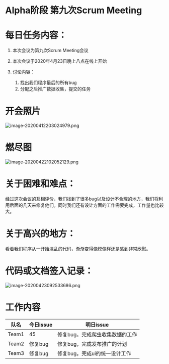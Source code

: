 # Alpha阶段 第九次Scrum Meeting

# 每日任务内容：

1. 本次会议为第九次Scrum Meeting会议
2. 本次会议于2020年4月23日晚上八点在线上开始
3. 讨论内容：

   1. 找出我们程序最后的所有bug
   2. 分配之后推广数据收集，提交的任务

# 开会照片

![image-20200412203024979.png](https://i.loli.net/2020/04/15/Vxz7dc6STZy8AUk.png)

# 燃尽图

![image-20200422102052129.png](https://i.loli.net/2020/04/22/dD2h6MwXJzLinpg.png)

# 关于困难和难点：

经过这次会议的互相评价，我们找到了很多bug以及设计不合理的地方，我们将利用后面的几天来修复他们。同时我们还有设计方面的工作需要完成，工作量也比较大。

# 关于高兴的地方：

看着我们程序从一开始混乱的代码，渐渐变得像模像样还是感到非常欣慰。

# 代码或文档签入记录：

![image-20200423092533686.png](https://i.loli.net/2020/04/23/EgTiIwkFOcefZGX.png)

# 工作内容

| 队名  | 今日issue | 明日issue                       |
| ----- | --------- | ------------------------------- |
| Team1 | 45        | 修复bug，完成爬虫收集数据的工作 |
| Team2 | 修复bug   | 修复bug，完成发布推广的计划     |
| Team3 | 修复bug   | 修复bug，完成ui的统一设计工作   |

